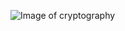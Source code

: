   ![Image of cryptography](https://www.google.com/url?sa=i&url=https%3A%2F%2Fwww.oodrive.com%2Ffr%2Fblog%2Finnovation%2Fla-cryptographie-a-cle-publique%2F&psig=AOvVaw0o_-wr3XzlZdSfTE0yTL-1&ust=1714585258127000&source=images&cd=vfe&opi=89978449&ved=0CBIQjRxqFwoTCOD7yfy96oUDFQAAAAAdAAAAABAE)
